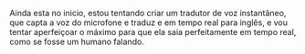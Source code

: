 Ainda esta no inicio, estou tentando criar um tradutor de voz instantâneo, que capta a voz do microfone e traduz e em tempo real para inglês, e vou tentar aperfeiçoar o máximo para que ela saia perfeitamente em tempo real, como se fosse um humano falando.
